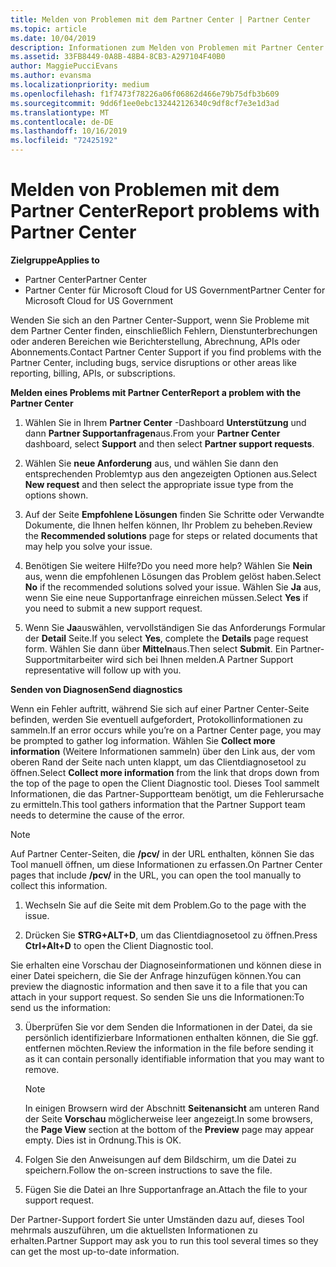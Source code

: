 ```yaml
---
title: Melden von Problemen mit dem Partner Center | Partner Center
ms.topic: article
ms.date: 10/04/2019
description: Informationen zum Melden von Problemen mit Partner Center und zum Sammeln von Diagnoseinformationen für unser Support-Team.
ms.assetid: 33FB8449-0A8B-48B4-8CB3-A297104F40B0
author: MaggiePucciEvans
ms.author: evansma
ms.localizationpriority: medium
ms.openlocfilehash: f1f7473f78226a06f06862d466e79b75dfb3b609
ms.sourcegitcommit: 9dd6f1ee0ebc132442126340c9df8cf7e3e1d3ad
ms.translationtype: MT
ms.contentlocale: de-DE
ms.lasthandoff: 10/16/2019
ms.locfileid: "72425192"
---
```

# <a name="report-problems-with-partner-center"></a><span data-ttu-id="426cf-103">Melden von Problemen mit dem Partner Center</span><span class="sxs-lookup"><span data-stu-id="426cf-103">Report problems with Partner Center</span></span>

<span data-ttu-id="426cf-104">**Zielgruppe**</span><span class="sxs-lookup"><span data-stu-id="426cf-104">**Applies to**</span></span>

- <span data-ttu-id="426cf-105">Partner Center</span><span class="sxs-lookup"><span data-stu-id="426cf-105">Partner Center</span></span>
- <span data-ttu-id="426cf-106">Partner Center für Microsoft Cloud for US Government</span><span class="sxs-lookup"><span data-stu-id="426cf-106">Partner Center for Microsoft Cloud for US Government</span></span>


<span data-ttu-id="426cf-107">Wenden Sie sich an den Partner Center-Support, wenn Sie Probleme mit dem Partner Center finden, einschließlich Fehlern, Dienstunterbrechungen oder anderen Bereichen wie Berichterstellung, Abrechnung, APIs oder Abonnements.</span><span class="sxs-lookup"><span data-stu-id="426cf-107">Contact Partner Center Support if you find problems with the Partner Center, including bugs, service disruptions or other areas like reporting, billing, APIs, or subscriptions.</span></span>


<span data-ttu-id="426cf-108">**Melden eines Problems mit Partner Center**</span><span class="sxs-lookup"><span data-stu-id="426cf-108">**Report a problem with the Partner Center**</span></span>

1. <span data-ttu-id="426cf-109">Wählen Sie in Ihrem **Partner Center** -Dashboard **Unterstützung** und dann **Partner Supportanfragen**aus.</span><span class="sxs-lookup"><span data-stu-id="426cf-109">From your **Partner Center** dashboard, select **Support** and then select **Partner support requests**.</span></span>

2. <span data-ttu-id="426cf-110">Wählen Sie **neue Anforderung** aus, und wählen Sie dann den entsprechenden Problemtyp aus den angezeigten Optionen aus.</span><span class="sxs-lookup"><span data-stu-id="426cf-110">Select **New request** and then select the appropriate issue type from the options shown.</span></span>

3. <span data-ttu-id="426cf-111">Auf der Seite **Empfohlene Lösungen** finden Sie Schritte oder Verwandte Dokumente, die Ihnen helfen können, Ihr Problem zu beheben.</span><span class="sxs-lookup"><span data-stu-id="426cf-111">Review the **Recommended solutions** page for steps or related documents that may help you solve your issue.</span></span>

4. <span data-ttu-id="426cf-112">Benötigen Sie weitere Hilfe?</span><span class="sxs-lookup"><span data-stu-id="426cf-112">Do you need more help?</span></span> <span data-ttu-id="426cf-113">Wählen Sie **Nein** aus, wenn die empfohlenen Lösungen das Problem gelöst haben.</span><span class="sxs-lookup"><span data-stu-id="426cf-113">Select **No** if the recommended solutions solved your issue.</span></span> <span data-ttu-id="426cf-114">Wählen Sie **Ja** aus, wenn Sie eine neue Supportanfrage einreichen müssen.</span><span class="sxs-lookup"><span data-stu-id="426cf-114">Select **Yes** if you need to submit a new support request.</span></span>

5. <span data-ttu-id="426cf-115">Wenn Sie **Ja**auswählen, vervollständigen Sie das Anforderungs Formular der **Detail** Seite.</span><span class="sxs-lookup"><span data-stu-id="426cf-115">If you select **Yes**, complete the **Details** page request form.</span></span> <span data-ttu-id="426cf-116">Wählen Sie dann über **Mitteln**aus.</span><span class="sxs-lookup"><span data-stu-id="426cf-116">Then select **Submit**.</span></span> <span data-ttu-id="426cf-117">Ein Partner-Supportmitarbeiter wird sich bei Ihnen melden.</span><span class="sxs-lookup"><span data-stu-id="426cf-117">A Partner Support representative will follow up with you.</span></span>

<span data-ttu-id="426cf-118">**Senden von Diagnosen**</span><span class="sxs-lookup"><span data-stu-id="426cf-118">**Send diagnostics**</span></span>

<span data-ttu-id="426cf-119">Wenn ein Fehler auftritt, während Sie sich auf einer Partner Center-Seite befinden, werden Sie eventuell aufgefordert, Protokollinformationen zu sammeln.</span><span class="sxs-lookup"><span data-stu-id="426cf-119">If an error occurs while you’re on a Partner Center page, you may be prompted to gather log information.</span></span> <span data-ttu-id="426cf-120">Wählen Sie **Collect more information** (Weitere Informationen sammeln) über den Link aus, der vom oberen Rand der Seite nach unten klappt, um das Clientdiagnosetool zu öffnen.</span><span class="sxs-lookup"><span data-stu-id="426cf-120">Select **Collect more information** from the link that drops down from the top of the page to open the Client Diagnostic tool.</span></span> <span data-ttu-id="426cf-121">Dieses Tool sammelt Informationen, die das Partner-Supportteam benötigt, um die Fehlerursache zu ermitteln.</span><span class="sxs-lookup"><span data-stu-id="426cf-121">This tool gathers information that the Partner Support team needs to determine the cause of the error.</span></span> 

>[!NOTE]
><span data-ttu-id="426cf-122">Auf Partner Center-Seiten, die **/pcv/** in der URL enthalten, können Sie das Tool manuell öffnen, um diese Informationen zu erfassen.</span><span class="sxs-lookup"><span data-stu-id="426cf-122">On Partner Center pages that include **/pcv/** in the URL, you can open the tool manually to collect this information.</span></span>

1. <span data-ttu-id="426cf-123">Wechseln Sie auf die Seite mit dem Problem.</span><span class="sxs-lookup"><span data-stu-id="426cf-123">Go to the page with the issue.</span></span>

2. <span data-ttu-id="426cf-124">Drücken Sie **STRG+ALT+D**, um das Clientdiagnosetool zu öffnen.</span><span class="sxs-lookup"><span data-stu-id="426cf-124">Press **Ctrl+Alt+D** to open the Client Diagnostic tool.</span></span>

<span data-ttu-id="426cf-125">Sie erhalten eine Vorschau der Diagnoseinformationen und können diese in einer Datei speichern, die Sie der Anfrage hinzufügen können.</span><span class="sxs-lookup"><span data-stu-id="426cf-125">You can preview the diagnostic information and then save it to a file that you can attach in your support request.</span></span> <span data-ttu-id="426cf-126">So senden Sie uns die Informationen:</span><span class="sxs-lookup"><span data-stu-id="426cf-126">To send us the information:</span></span>

3. <span data-ttu-id="426cf-127">Überprüfen Sie vor dem Senden die Informationen in der Datei, da sie persönlich identifizierbare Informationen enthalten können, die Sie ggf. entfernen möchten.</span><span class="sxs-lookup"><span data-stu-id="426cf-127">Review the information in the file before sending it as it can contain personally identifiable information that you may want to remove.</span></span> 

    >[!NOTE]
    ><span data-ttu-id="426cf-128">In einigen Browsern wird der Abschnitt **Seitenansicht** am unteren Rand der Seite **Vorschau** möglicherweise leer angezeigt.</span><span class="sxs-lookup"><span data-stu-id="426cf-128">In some browsers, the **Page View** section at the bottom of the **Preview** page may appear empty.</span></span> <span data-ttu-id="426cf-129">Dies ist in Ordnung.</span><span class="sxs-lookup"><span data-stu-id="426cf-129">This is OK.</span></span>

4. <span data-ttu-id="426cf-130">Folgen Sie den Anweisungen auf dem Bildschirm, um die Datei zu speichern.</span><span class="sxs-lookup"><span data-stu-id="426cf-130">Follow the on-screen instructions to save the file.</span></span>

5. <span data-ttu-id="426cf-131">Fügen Sie die Datei an Ihre Supportanfrage an.</span><span class="sxs-lookup"><span data-stu-id="426cf-131">Attach the file to your support request.</span></span>

<span data-ttu-id="426cf-132">Der Partner-Support fordert Sie unter Umständen dazu auf, dieses Tool mehrmals auszuführen, um die aktuellsten Informationen zu erhalten.</span><span class="sxs-lookup"><span data-stu-id="426cf-132">Partner Support may ask you to run this tool several times so they can get the most up-to-date information.</span></span>


